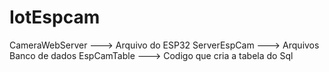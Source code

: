 # IotEspcam
CameraWebServer ---> Arquivo do ESP32
ServerEspCam ---> Arquivos Banco de dados
EspCamTable ---> Codigo que cria a tabela do Sql
